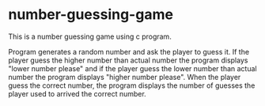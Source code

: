 # number-guessing-game
This is a number guessing game using c program.

Program generates a random number and ask the player to guess it. If the player guess the higher number than actual number the program displays "lower number please" and if the player guess the lower number than actual number the program displays "higher number please". When the player guess the correct number, the program displays the number of guesses the player used to arrived the correct number.   
